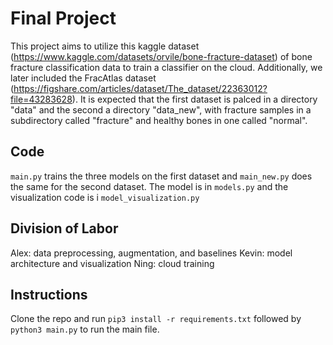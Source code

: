 # Final Project
This project aims to utilize this kaggle dataset (https://www.kaggle.com/datasets/orvile/bone-fracture-dataset) of bone fracture classification data to train a classifier on the cloud. Additionally, we later included the FracAtlas dataset (https://figshare.com/articles/dataset/The_dataset/22363012?file=43283628). It is expected that the first dataset is palced in a directory "data" and the second a directory "data_new", with fracture samples in a subdirectory called "fracture" and healthy bones in one called "normal".

## Code
```main.py``` trains the three models on the first dataset and ```main_new.py``` does the same for the second dataset. The model is in ```models.py``` and the visualization code is i ```model_visualization.py``` 

## Division of Labor
Alex: data preprocessing, augmentation, and baselines
Kevin: model architecture and visualization
Ning: cloud training

## Instructions
Clone the repo and run ```pip3 install -r requirements.txt``` followed by ```python3 main.py``` to run the main file.
